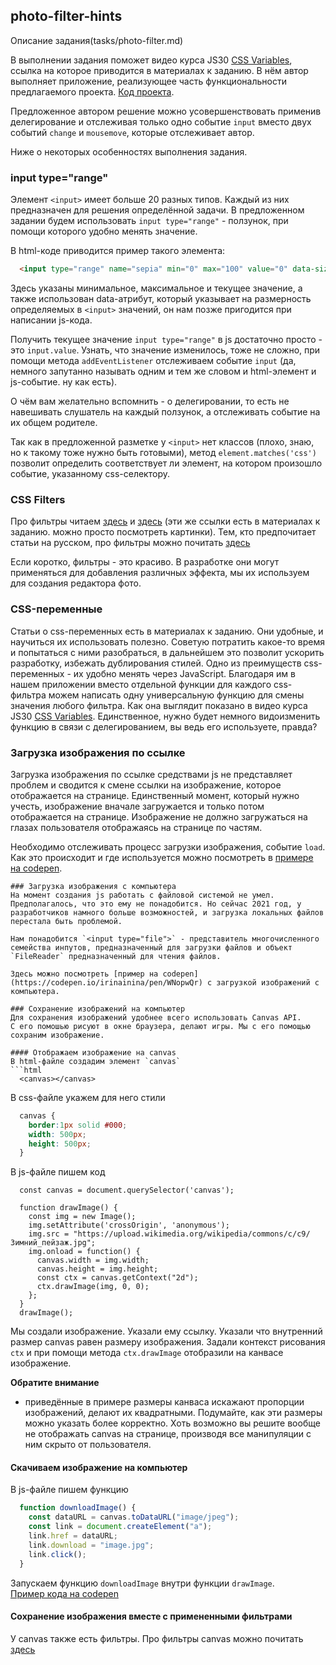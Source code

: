 ## photo-filter-hints

Описание задания(tasks/photo-filter.md)

В выполнении задания поможет видео курса JS30 [CSS Variables](https://youtu.be/AHLNzv13c2I), ссылка на которое приводится в материалах к заданию. В нём автор выполняет приложение, реализующее часть функциональности предлагаемого проекта. [Код проекта](https://github.com/wesbos/JavaScript30/tree/master/03%20-%20CSS%20Variables).

Предложенное автором решение можно усовершенствовать применив делегирование и отслеживая только одно событие `input` вместо двух событий `change` и `mousemove`, которые отслеживает автор.

Ниже о некоторых особенностях выполнения задания.

### input type="range"
Элемент `<input>` имеет больше 20 разных типов. Каждый из них предназначен для решения определённой задачи. В предложенном задании будем использовать `input type="range"` - ползунок, при помощи которого удобно менять значение.

В html-коде приводится пример такого элемента:

```html
  <input type="range" name="sepia" min="0" max="100" value="0" data-sizing="%">
```

Здесь указаны минимальное, максимальное и текущее значение, а также использован data-атрибут, который указывает на размерность определяемых в `<input>` значений, он нам позже пригодится при написании js-кода.

Получить текущее значение `input type="range"` в js достаточно просто - это `input.value`.  Узнать, что значение изменилось, тоже не сложно, при помощи метода `addEventListener` отслеживаем событие `input` (да, немного запутанно называть одним и тем же словом и html-элемент и js-событие. ну как есть).

О чём вам желательно вспомнить - о делегировании, то есть не навешивать слушатель на каждый ползунок, а отслеживать событие на их общем родителе.

Так как в предложенной разметке у `<input>` нет классов (плохо, знаю, но к такому тоже нужно быть готовыми), метод `element.matches('css')` позволит определить соответствует ли элемент, на котором произошло событие, указанному css-селектору.

### CSS Filters 
Про фильтры читаем [здесь](https://css-tricks.com/almanac/properties/f/filter/)
и [здесь](https://orangeable.com/css/filters) (эти же ссылки есть в материалах к заданию. можно просто посмотреть картинки). Тем, кто предпочитает статьи на русском, про фильтры можно почитать [здесь](https://webformyself.com/filtry-v-css-razmytie-ottenki-serogo-yarkost-i-mnogo-drugix-effektov-v-css/)

Если коротко, фильтры - это красиво. В разработке они могут применяться для добавления различных эффекта, мы их используем для создания редактора фото.

### CSS-переменные
Статьи о css-переменных есть в материалах к заданию. Они удобные, и научиться их использовать полезно. Советую потратить какое-то время и попытаться с ними разобраться, в дальнейшем это позволит ускорить разработку, избежать дублирования стилей. Одно из преимуществ css-переменных - их удобно менять через JavaScript. Благодаря им в нашем приложении вместо отдельной функции для каждого css-фильтра можем написать одну универсальную функцию для смены значения любого фильтра. Как она выглядит показано в видео курса JS30 [CSS Variables](https://youtu.be/AHLNzv13c2I). Единственное, нужно будет немного видоизменить функцию в связи с делегированием, вы ведь его используете, правда?

### Загрузка изображения по ссылке 
Загрузка изображения по ссылке средствами js не представляет проблем и сводится к смене ссылки на изображение, которое отображается на странице. Единственный момент, который нужно учесть, изображение вначале загружается и только потом отображается на странице. Изображение не должно загружаться на глазах пользователя отображаясь на странице по частям.

Необходимо отслеживать процесс загрузки изображения, событие `load`. Как это происходит и где используется можно посмотреть в [примере на codepen](https://codepen.io/irinainina/pen/abzwapy). 
```
### Загрузка изображения c компьютера
На момент создания js работать с файловой системой не умел. Предполагалось, что это ему не понадобится. Но сейчас 2021 год, у разработчиков намного больше возможностей, и загрузка локальных файлов перестала быть проблемой.

Нам понадобится `<input type="file">` - представитель многочисленного семейства инпутов, предназначенный для загрузки файлов и объект `FileReader` предназначенный для чтения файлов.

Здесь можно посмотреть [пример на codepen](https://codepen.io/irinainina/pen/WNopwQr) с загрузкой изображений с компьютера.

### Сохранение изображений на компьютер
Для сохранения изображений удобнее всего использовать Canvas API.  
С его помошью рисуют в окне браузера, делают игры. Мы с его помощью сохраним изображение.

#### Отображаем изображение на canvas
В html-файле создадим элемент `canvas`
```html
  <canvas></canvas>
```
В css-файле укажем для него стили
```css
  canvas {
    border:1px solid #000;
    width: 500px;
    height: 500px;
  }
```
В js-файле пишем код 
```
  const canvas = document.querySelector('canvas');

  function drawImage() {
    const img = new Image();
    img.setAttribute('crossOrigin', 'anonymous'); 
    img.src = "https://upload.wikimedia.org/wikipedia/commons/c/c9/Зимний_пейзаж.jpg";
    img.onload = function() {
      canvas.width = img.width;
      canvas.height = img.height;
      const ctx = canvas.getContext("2d");
      ctx.drawImage(img, 0, 0);
    };  
  }
  drawImage();
```
Мы создали изображение. Указали ему ссылку. Указали что внутренний размер canvas равен размеру изображения. Задали контекст рисования `ctx` и при помощи метода `ctx.drawImage` отобразили на канвасе изображение. 

**Обратите внимание**
- приведённые в примере размеры канваса искажают пропорции изображений, делают их квадратными. Подумайте, как эти размеры можно указать более корректно. Хоть возможно вы решите вообще не отображать canvas на странице, производя все манипуляции с ним скрыто от пользователя.

#### Скачиваем изображение на компьютер
В js-файле пишем функцию
```js
  function downloadImage() {
    const dataURL = canvas.toDataURL("image/jpeg");
    const link = document.createElement("a");
    link.href = dataURL;
    link.download = "image.jpg";
    link.click();
  }
```
Запускаем функцию `downloadImage` внутри функции `drawImage`.   
[Пример кода на codepen](https://codepen.io/irinainina/pen/JjbWXgq)

#### Сохранение изображения вместе с примененными фильтрами
У canvas также есть фильтры. Про фильтры canvas можно почитать [здесь](https://developer.mozilla.org/en-US/docs/Web/API/CanvasRenderingContext2D/filter)  
